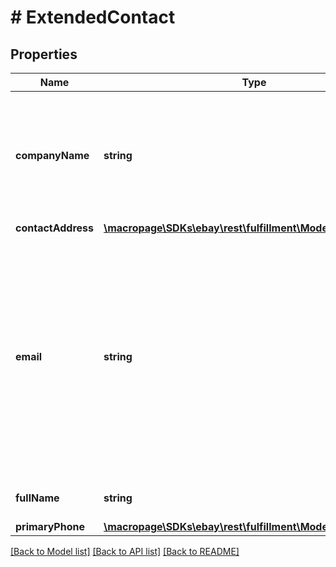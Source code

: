 # # ExtendedContact

## Properties

Name | Type | Description | Notes
------------ | ------------- | ------------- | -------------
**companyName** | **string** | The company name associated with the buyer or eBay shipping partner. This field is only returned if defined/applicable to the buyer or eBay shipping partner. | [optional] 
**contactAddress** | [**\macropage\SDKs\ebay\rest\fulfillment\Model\Address**](Address.md) |  | [optional] 
**email** | **string** | This field shows the email address of the buyer. The email address of a buyer will only be shown for the first two weeks after order creation. Two weeks after order creation, this field will stop getting returned. Note: This field will always show the email address of the buyer even with a Global Shipping Program shipment. | [optional] 
**fullName** | **string** | The full name of the buyer or eBay shipping partner. | [optional] 
**primaryPhone** | [**\macropage\SDKs\ebay\rest\fulfillment\Model\PhoneNumber**](PhoneNumber.md) |  | [optional] 

[[Back to Model list]](../../README.md#documentation-for-models) [[Back to API list]](../../README.md#documentation-for-api-endpoints) [[Back to README]](../../README.md)


